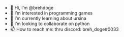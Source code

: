 - 👋 Hi, I’m @brehdoge
- 👀 I’m interested in programming games
- 🌱 I’m currently learning about ursina
- 💞️ I’m looking to collaborate on python
- 📫 How to reach me:   thru discord: breh_doge#0033   

<!---
brehdoge/brehdoge is a ✨ special ✨ repository because its `README.md` (this file) appears on your GitHub profile.
You can click the Preview link to take a look at your changes.
--->
